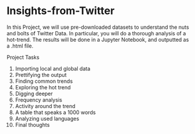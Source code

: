 # Insights-from-Twitter
In this Project, we will use pre-downloaded datasets to understand the nuts and bolts of Twitter Data. In particular, you will do a thorough analysis of a hot-trend. The results will be done in a Jupyter Notebook, and outputted as a .html file.

Project Tasks
1. Importing local and global data
2. Prettifying the output
3. Finding common trends
4. Exploring the hot trend
5. Digging deeper
6. Frequency analysis
7. Activity around the trend
8. A table that speaks a 1000 words
9. Analyzing used languages
10. Final thoughts
